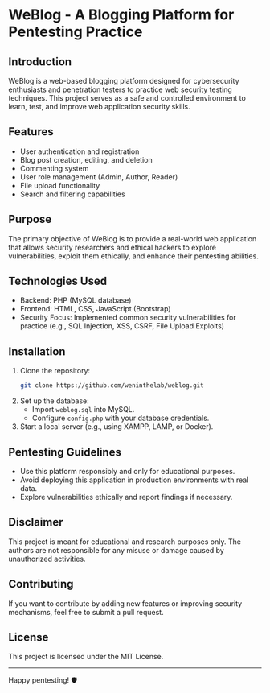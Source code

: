 # WeBlog - A Blogging Platform for Pentesting Practice

## Introduction
WeBlog is a web-based blogging platform designed for cybersecurity enthusiasts and penetration testers to practice web security testing techniques. This project serves as a safe and controlled environment to learn, test, and improve web application security skills.

## Features
- User authentication and registration
- Blog post creation, editing, and deletion
- Commenting system
- User role management (Admin, Author, Reader)
- File upload functionality
- Search and filtering capabilities

## Purpose
The primary objective of WeBlog is to provide a real-world web application that allows security researchers and ethical hackers to explore vulnerabilities, exploit them ethically, and enhance their pentesting abilities.

## Technologies Used
- Backend: PHP (MySQL database)
- Frontend: HTML, CSS, JavaScript (Bootstrap)
- Security Focus: Implemented common security vulnerabilities for practice (e.g., SQL Injection, XSS, CSRF, File Upload Exploits)

## Installation
1. Clone the repository:
   ```bash
   git clone https://github.com/weninthelab/weblog.git
   ```
2. Set up the database:
   - Import `weblog.sql` into MySQL.
   - Configure `config.php` with your database credentials.
3. Start a local server (e.g., using XAMPP, LAMP, or Docker).

## Pentesting Guidelines
- Use this platform responsibly and only for educational purposes.
- Avoid deploying this application in production environments with real data.
- Explore vulnerabilities ethically and report findings if necessary.

## Disclaimer
This project is meant for educational and research purposes only. The authors are not responsible for any misuse or damage caused by unauthorized activities.

## Contributing
If you want to contribute by adding new features or improving security mechanisms, feel free to submit a pull request.

## License
This project is licensed under the MIT License.

---
Happy pentesting! 🛡️

